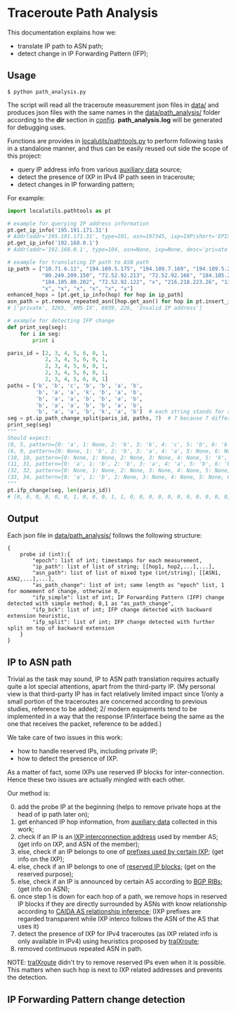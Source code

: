 # Traceroute Path Analysis
This documentation explains how we:
* translate IP path to ASN path;
* detect change in IP Forwarding Pattern (IFP);

## Usage
```
$ python path_analysis.py
```
The script will read all the traceroute measurement json files in [data/](../data) and produces
json files with the same names in the [data/path_analysis/](../data/path_analysis) folder
according to the __dir__ section in [config](../config).
__path_analysis.log__ will be generated for debugging uses.

Functions are provides in [localutils/pathtools.py](../localutils/pathtools.py) to perform following tasks in a standalone
manner, and thus can be easily reused out side the scope of this project:
* query IP address info from various [auxiliary data](auxiliary_data.md) source;
* detect the presence of IXP in IPv4 IP path seen in traceroute;
* detect changes in IP forwarding pattern;

For example:
```python
import localutils.pathtools as pt

# example for querying IP address information
pt.get_ip_info('195.191.171.31')
# Addr(addr='195.191.171.31', type=101, asn=197345, ixp=IXP(short='EPIX.Katowice', long='Stowarzyszenie na Rzecz Rozwoju Spoleczenstwa Informacyjnego e-Poludnie', country='PL', city='Katowice Silesia'), desc=None)
pt.get_ip_info('192.168.0.1')
# Addr(addr='192.168.0.1', type=104, asn=None, ixp=None, desc='private')

# example for translating IP path to ASN path
ip_path = ["10.71.6.11", "194.109.5.175", "194.109.7.169", "194.109.5.2", 
           "80.249.209.150", "72.52.92.213", "72.52.92.166", "184.105.223.165", 
           "184.105.80.202", "72.52.92.122", "x", "216.218.223.26", "130.152.184.3", 
           "x", "x", "x", "x", "x", "x"]
enhanced_hops = [pt.get_ip_info(hop) for hop in ip_path]
asn_path = pt.remove_repeated_asn([hop.get_asn() for hop in pt.insert_ixp(pt.bridge(enhanced_hops))])
# ['private', 3265, 'AMS-IX', 6939, 226, 'Invalid IP address']

# example for detecting IFP change
def print_seg(seg):
    for i in seg:
        print i

paris_id = [2, 3, 4, 5, 6, 0, 1,
            2, 3, 4, 5, 6, 0, 1,
            2, 3, 4, 5, 6, 0, 1,
            2, 3, 4, 5, 6, 0, 1,
            2, 3, 4, 5, 6, 0, 1]
paths = ['b', 'b', 'c', 'b', 'b', 'a', 'b',
         'b', 'a', 'a', 'k', 'b', 'a', 'b',
         'b', 'a', 'a', 'b', 'b', 'a', 'b',
         'b', 'a', 'a', 'b', 'b', 'a', 'b',
         'b', 'a', 'a', 'b', 'k', 'a', 'b']  # each string stands for a IP path
seg = pt.ip_path_change_split(paris_id, paths, 7)  # 7 because 7 different Paris ID in all
print_seg(seg)
"""
Should expect:
(0, 5, pattern={0: 'a', 1: None, 2: 'b', 3: 'b', 4: 'c', 5: 'b', 6: 'b'})
(6, 9, pattern={0: None, 1: 'b', 2: 'b', 3: 'a', 4: 'a', 5: None, 6: None})
(10, 10, pattern={0: None, 1: None, 2: None, 3: None, 4: None, 5: 'k', 6: None})
(11, 31, pattern={0: 'a', 1: 'b', 2: 'b', 3: 'a', 4: 'a', 5: 'b', 6: 'b'})
(32, 32, pattern={0: None, 1: None, 2: None, 3: None, 4: None, 5: None, 6: 'k'})
(33, 34, pattern={0: 'a', 1: 'b', 2: None, 3: None, 4: None, 5: None, 6: None}
"""
pt.ifp_change(seg, len(paris_id))
# [0, 0, 0, 0, 0, 0, 1, 0, 0, 0, 1, 1, 0, 0, 0, 0, 0, 0, 0, 0, 0, 0, 0, 0, 0, 0, 0, 0, 0, 0, 0, 0, 1, 1, 0]
```

## Output
Each json file in [data/path_analysis/](../data/path_analysis) follows the following structure:
```
{
    probe id (int):{
        "epoch": list of int; timestamps for each measurement,
        "ip_path": list of list of string; [[hop1, hop2,...],...],
        "asn_path": list of list of mixed type (int/string); [[ASN1, ASN2,...],...],
        "as_path_change": list of int; same length as "epoch" list, 1 for momement of change, otherwise 0,
        "ifp_simple": list of int; IP Forwarding Pattern (IFP) change detected with simple method; 0,1 as "as_path_change",
        "ifp_bck": list of int; IFP change detected with backward extension heuristic,
        "ifp_split": list of int; IFP change detected with further split on top of backward extension
    }
}
```

## IP to ASN path
Trivial as the task may sound, IP to ASN path translation requires actually quite a lot special attentions,
apart from the third-party IP. (My personal view is that third-party IP has in fact relatively limited impact since 
1/only a small portion of the traceroutes are concerned according to previous studies, reference to be added;
2/ modern equipments tend to be implemented in a way that the response IP/interface being the same as the one that receives the packet, reference to be added.)

We take care of two issues in this work:
* how to handle reserved IPs, including private IP;
* how to detect the presence of IXP.

As a matter of fact, some IXPs use reserved IP blocks for inter-connection. 
Hence these two issues are actually mingled with each other.

Our method is:

0. add the probe IP at the beginning (helps to remove private hops at the head of ip path later on);
1. get enhanced IP hop information, from [auxiliary data](auxiliary_data.md) collected in this work;
  1. check if an IP is an [IXP interconnection address](auxiliary_data.md#ixp-related-data) used by member AS; (get info on IXP, and ASN of the member);
  2. else, check if an IP belongs to one of [prefixes used by certain IXP](auxiliary_data.md#ixp-related-data); (get info on the IXP);
  3. else, check if an IP belongs to one of [reserved IP blocks](auxiliary_data.md#reserved-ip-blocks); (get on the reserved purpose);
  4. else, check if an IP is announced by certain AS according to [BGP RIBs](auxiliary_data.md#routeview-bgp-ribs); (get info on ASN);  
2. once step 1 is down for each hop of a path, we remove hops in reserved IP blocks if they are directly surrounded by ASNs with know relationship
according to [CAIDA AS relationship inference](auxiliary_data.md#caida-as-relationship-inference);
(IXP prefixes are regarded transparent while IXP interco follows the ASN of the AS that uses it) 
3. detect the presence of IXP for IPv4 traceroutes (as IXP related info is only available in IPv4) using heuristics proposed by [traIXroute](https://github.com/gnomikos/traIXroute.git);
4. removed continuous repeated ASN in path.

NOTE: [traIXroute](https://github.com/gnomikos/traIXroute.git) didn't try to remove reserved IPs even when it is possible.
This matters when such hop is next to IXP related addresses and prevents the detection.

## IP Forwarding Pattern change detection
